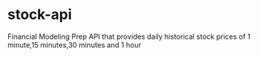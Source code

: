 # stock-api
Financial Modeling Prep API that provides daily historical stock prices of 1 minute,15 minutes,30 minutes and 1 hour
